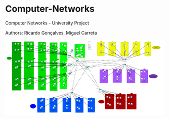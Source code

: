 # Computer-Networks
Computer Networks - University Project

Authors: Ricardo Gonçalves, Miguel Carreta

![alt text](https://github.com/DrAlexWild/Computer-Networks/blob/main/projeto_final_apresentacao/design.PNG)
